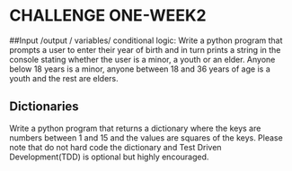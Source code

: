 # CHALLENGE ONE-WEEK2

##Input /output / variables/ conditional logic:
Write a python program that prompts a user to enter their year of birth and in turn prints a string in the console stating whether the user is a minor, a youth or an elder. Anyone below 18 years is a minor, anyone between 18 and 36 years of age is a youth and the rest are elders.

## Dictionaries
Write a python program that returns a dictionary where the keys are numbers between 1 and 15 and the values are squares of the keys. Please note that do not hard code the dictionary and Test Driven Development(TDD) is optional but highly encouraged.
